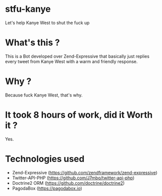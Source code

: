# stfu-kanye
Let's help Kanye West to shut the fuck up

# What's this ?

This is a Bot developed over Zend-Expressive that basically just replies every tweet from Kanye West with a warm and friendly response.

# Why ?
Because fuck Kanye West, that's why.

# It took 8 hours of work, did it Worth it ?
Yes.

# Technologies used
 * Zend-Expressive (https://github.com/zendframework/zend-expressive)
 * Twitter-API-PHP (https://github.com/J7mbo/twitter-api-php)
 * Doctrine2 ORM  (https://github.com/doctrine/doctrine2)
 * PagodaBox (https://pagodabox.io)
